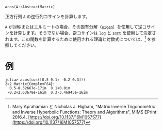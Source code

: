 ```
acos(A::AbstractMatrix)
```

正方行列 `A` の逆行列コサインを計算します。

`A` が対称またはエルミートの場合、その固有分解（[`eigen`](@ref)）を使用して逆コサインを計算します。そうでない場合、逆コサインは [`log`](@ref) と [`sqrt`](@ref) を使用して決定されます。この関数を計算するために使用される理論と対数式については、[^AH16_1] を参照してください。

[^AH16_1]: Mary Aprahamian と Nicholas J. Higham, "Matrix Inverse Trigonometric and Inverse Hyperbolic Functions: Theory and Algorithms", MIMS EPrint: 2016.4. [https://doi.org/10.1137/16M1057577](https://doi.org/10.1137/16M1057577)

# 例

```julia-repl
julia> acos(cos([0.5 0.1; -0.2 0.3]))
2×2 Matrix{ComplexF64}:
  0.5-8.32667e-17im  0.1+0.0im
 -0.2+2.63678e-16im  0.3-3.46945e-16im
```
